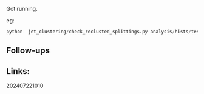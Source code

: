 Got running. 

eg: 

```python
python  jet_clustering/check_reclusted_splittings.py analysis/hists/test_synthetic_datasets_4j_and_5j.coffea  --out jet_clustering/jet-splitting-PDFs-00-02-00/reclustering
```


## Follow-ups


## Links: 



202407221010
